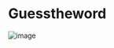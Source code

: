 # Guesstheword



![image](https://user-images.githubusercontent.com/92196534/147867678-bb103dd6-07f5-4174-bdc3-e8aecb8a3f52.png)



